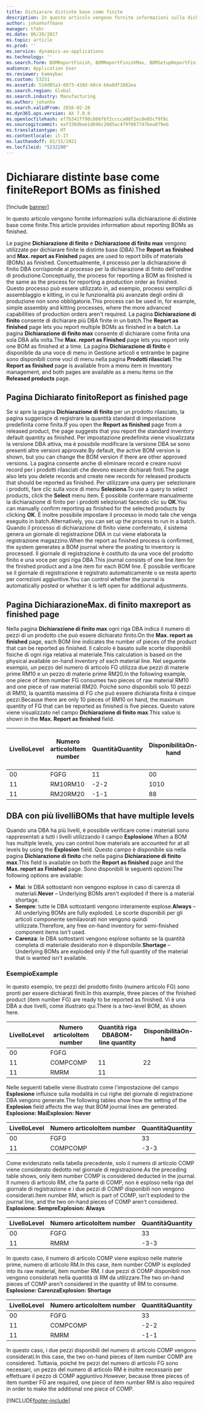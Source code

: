 ```yaml
---
title: Dichiarare distinte base come finite
description: In questo articolo vengono fornite informazioni sulla dichiarazione di distinte base come finite.
author: johanhoffmann
manager: tfehr
ms.date: 06/20/2017
ms.topic: article
ms.prod: ''
ms.service: dynamics-ax-applications
ms.technology: ''
ms.search.form: BOMReportFinish, BOMReportFinishMax, BOMSetupReportFinish
audience: Application User
ms.reviewer: kamaybac
ms.custom: 53251
ms.assetid: 510d05a3-0073-438d-b0c4-b6a6df1882ea
ms.search.region: Global
ms.search.industry: Manufacturing
ms.author: johanho
ms.search.validFrom: 2016-02-28
ms.dyn365.ops.version: AX 7.0.0
ms.openlocfilehash: ef7b342ff90c066f6f2cccca08f2ec0e05cf9f8c
ms.sourcegitcommit: eaf330dbee1db96c20d5ac479f007747bea079eb
ms.translationtype: HT
ms.contentlocale: it-IT
ms.lasthandoff: 02/15/2021
ms.locfileid: "5232280"
---
```

# <a name="report-boms-as-finished"></a><span data-ttu-id="73d15-103">Dichiarare distinte base come finite</span><span class="sxs-lookup"><span data-stu-id="73d15-103">Report BOMs as finished</span></span>

[!include [banner](../includes/banner.md)]

<span data-ttu-id="73d15-104">In questo articolo vengono fornite informazioni sulla dichiarazione di distinte base come finite.</span><span class="sxs-lookup"><span data-stu-id="73d15-104">This article provides information about reporting BOMs as finished.</span></span>

<span data-ttu-id="73d15-105">Le pagine **Dichiarazione di finito** e **Dichiarazione di finito max** vengono utilizzate per dichiarare finite le distinte base (DBA).</span><span class="sxs-lookup"><span data-stu-id="73d15-105">The **Report as finished** and **Max. report as Finished** pages are used to report bills of materials (BOMs) as finished.</span></span> <span data-ttu-id="73d15-106">Concettualmente, il processo per la dichiarazione di finito DBA corrisponde al processo per la dichiarazione di finito dell'ordine di produzione.</span><span class="sxs-lookup"><span data-stu-id="73d15-106">Conceptually, the process for reporting a BOM as finished is the same as the process for reporting a production order as finished.</span></span> <span data-ttu-id="73d15-107">Questo processo può essere utilizzato in, ad esempio, processi semplici di assemblaggio e kitting, in cui le funzionalità più avanzate degli ordini di produzione non sono obbligatorie.</span><span class="sxs-lookup"><span data-stu-id="73d15-107">This process can be used in, for example, simple assembly and kitting processes, where the more advanced capabilities of production orders aren't required.</span></span> <span data-ttu-id="73d15-108">La pagina **Dichiarazione di finito** consente di dichiarare più DBA finite in un batch.</span><span class="sxs-lookup"><span data-stu-id="73d15-108">The **Report as finished** page lets you report multiple BOMs as finished in a batch.</span></span> <span data-ttu-id="73d15-109">La pagina **Dichiarazione di finito max** consente di dichiarare come finita una sola DBA alla volta.</span><span class="sxs-lookup"><span data-stu-id="73d15-109">The **Max. report as Finished** page lets you report only one BOM as finished at a time.</span></span> <span data-ttu-id="73d15-110">La pagina  **Dichiarazione di finito** è disponibile da una voce di menu in Gestione articoli e entrambe le pagine sono disponibili come voci di menu nella pagina **Prodotti rilasciati**.</span><span class="sxs-lookup"><span data-stu-id="73d15-110">The **Report as finished** page is available from a menu item in Inventory management, and both pages are available as a menu items on the **Released products** page.</span></span>

## <a name="report-as-finished-page"></a><span data-ttu-id="73d15-111">Pagina Dichiarato finito</span><span class="sxs-lookup"><span data-stu-id="73d15-111">Report as finished page</span></span>
<span data-ttu-id="73d15-112">Se si apre la pagina **Dichiarazione di finito** per un prodotto rilasciato, la pagina suggerisce di registrare la quantità standard di impostazione predefinita come finita.</span><span class="sxs-lookup"><span data-stu-id="73d15-112">If you open the **Report as finished** page from a released product, the page suggests that you report the standard inventory default quantity as finished.</span></span> <span data-ttu-id="73d15-113">Per impostazione predefinita viene visualizzata la versione DBA attiva, ma è possibile modificare la versione DBA se sono presenti altre versioni approvate.</span><span class="sxs-lookup"><span data-stu-id="73d15-113">By default, the active BOM version is shown, but you can change the BOM version if there are other approved versions.</span></span> <span data-ttu-id="73d15-114">La pagina consente anche di eliminare record e creare nuovi record per i prodotti rilasciati che devono essere dichiarati finiti.</span><span class="sxs-lookup"><span data-stu-id="73d15-114">The page also lets you delete records and create new records for released products that should be reported as finished.</span></span> <span data-ttu-id="73d15-115">Per utilizzare una query per selezionare i prodotti, fare clic sulla voce di menu **Seleziona**.</span><span class="sxs-lookup"><span data-stu-id="73d15-115">To use a query to select products, click the **Select** menu item.</span></span> <span data-ttu-id="73d15-116">È possibile confermare manualmente la dichiarazione di finito per i prodotti selezionati facendo clic su **OK**.</span><span class="sxs-lookup"><span data-stu-id="73d15-116">You can manually confirm reporting as finished for the selected products by clicking **OK**.</span></span> <span data-ttu-id="73d15-117">È inoltre possibile impostare il processo in modo tale che venga eseguito in batch.</span><span class="sxs-lookup"><span data-stu-id="73d15-117">Alternatively, you can set up the process to run in a batch.</span></span> <span data-ttu-id="73d15-118">Quando il processo di dichiarazione di finito viene confermato, il sistema genera un giornale di registrazione DBA in cui viene elaborata la registrazione magazzino.</span><span class="sxs-lookup"><span data-stu-id="73d15-118">When the report as finished process is confirmed, the system generates a BOM journal where the posting to inventory is processed.</span></span> <span data-ttu-id="73d15-119">Il giornale di registrazione è costituito da una voce del prodotto finito e una voce per ogni riga DBA.</span><span class="sxs-lookup"><span data-stu-id="73d15-119">This journal consists of one line item for the finished product and a line item for each BOM line.</span></span> <span data-ttu-id="73d15-120">È possibile verificare se il giornale di registrazione è registrato automaticamente o se resta aperto per correzioni aggiuntive.</span><span class="sxs-lookup"><span data-stu-id="73d15-120">You can control whether the journal is automatically posted or whether it is left open for additional adjustments.</span></span>

## <a name="max-report-as-finished-page"></a><span data-ttu-id="73d15-121">Pagina Dichiarazione</span><span class="sxs-lookup"><span data-stu-id="73d15-121">Max.</span></span> <span data-ttu-id="73d15-122">di finito max</span><span class="sxs-lookup"><span data-stu-id="73d15-122">report as finished page</span></span>
<span data-ttu-id="73d15-123">Nella pagina **Dichiarazione di finito max** ogni riga DBA indica il numero di pezzi di un prodotto che può essere dichiarato finito.</span><span class="sxs-lookup"><span data-stu-id="73d15-123">On the **Max. report as finished** page, each BOM line indicates the number of pieces of the product that can be reported as finished.</span></span> <span data-ttu-id="73d15-124">Il calcolo è basato sulle scorte disponibili fisiche di ogni riga relativa al materiale.</span><span class="sxs-lookup"><span data-stu-id="73d15-124">This calculation is based on the physical available on-hand inventory of each material line.</span></span> <span data-ttu-id="73d15-125">Nel seguente esempio, un pezzo del numero di articolo FG utilizza due pezzi di materie prime RM10 e un pezzo di materie prime RM20.</span><span class="sxs-lookup"><span data-stu-id="73d15-125">In the following example, one piece of item number FG consumes two pieces of raw material RM10 and one piece of raw material RM20.</span></span> <span data-ttu-id="73d15-126">Poiché sono disponibili solo 10 pezzi di RM10, la quantità massima di FG che può essere dichiarata finita è cinque pezzi.</span><span class="sxs-lookup"><span data-stu-id="73d15-126">Because there are only 10 pieces of RM10 on hand, the maximum quantity of FG that can be reported as finished is five pieces.</span></span> <span data-ttu-id="73d15-127">Questo valore viene visualizzato nel campo **Dichiarazione di finito max**.</span><span class="sxs-lookup"><span data-stu-id="73d15-127">This value is shown in the **Max. Report as finished** field.</span></span>

| <span data-ttu-id="73d15-128">Livello</span><span class="sxs-lookup"><span data-stu-id="73d15-128">Level</span></span> | <span data-ttu-id="73d15-129">Numero articolo</span><span class="sxs-lookup"><span data-stu-id="73d15-129">Item number</span></span> | <span data-ttu-id="73d15-130">Quantità</span><span class="sxs-lookup"><span data-stu-id="73d15-130">Quantity</span></span> | <span data-ttu-id="73d15-131">Disponibilità</span><span class="sxs-lookup"><span data-stu-id="73d15-131">On-hand</span></span> | <span data-ttu-id="73d15-132">Pagina Dichiarazione</span><span class="sxs-lookup"><span data-stu-id="73d15-132">Max.</span></span> <span data-ttu-id="73d15-133">di finito max</span><span class="sxs-lookup"><span data-stu-id="73d15-133">Report as finished</span></span> |
|-------|-------------|----------|---------|-------------------------|
| <span data-ttu-id="73d15-134">0</span><span class="sxs-lookup"><span data-stu-id="73d15-134">0</span></span>     | <span data-ttu-id="73d15-135">FG</span><span class="sxs-lookup"><span data-stu-id="73d15-135">FG</span></span>          |  <span data-ttu-id="73d15-136">1</span><span class="sxs-lookup"><span data-stu-id="73d15-136">1</span></span>       | <span data-ttu-id="73d15-137">0</span><span class="sxs-lookup"><span data-stu-id="73d15-137">0</span></span>       | <span data-ttu-id="73d15-138">5</span><span class="sxs-lookup"><span data-stu-id="73d15-138">5</span></span>                       |
| <span data-ttu-id="73d15-139">1</span><span class="sxs-lookup"><span data-stu-id="73d15-139">1</span></span>     | <span data-ttu-id="73d15-140">RM10</span><span class="sxs-lookup"><span data-stu-id="73d15-140">RM10</span></span>        | <span data-ttu-id="73d15-141">-2</span><span class="sxs-lookup"><span data-stu-id="73d15-141">-2</span></span>       | <span data-ttu-id="73d15-142">10</span><span class="sxs-lookup"><span data-stu-id="73d15-142">10</span></span>      | <span data-ttu-id="73d15-143">5</span><span class="sxs-lookup"><span data-stu-id="73d15-143">5</span></span>                       |
| <span data-ttu-id="73d15-144">1</span><span class="sxs-lookup"><span data-stu-id="73d15-144">1</span></span>     | <span data-ttu-id="73d15-145">RM20</span><span class="sxs-lookup"><span data-stu-id="73d15-145">RM20</span></span>        | <span data-ttu-id="73d15-146">-1</span><span class="sxs-lookup"><span data-stu-id="73d15-146">-1</span></span>       |  <span data-ttu-id="73d15-147">8</span><span class="sxs-lookup"><span data-stu-id="73d15-147">8</span></span>      | <span data-ttu-id="73d15-148">8</span><span class="sxs-lookup"><span data-stu-id="73d15-148">8</span></span>                       |

## <a name="boms-that-have-multiple-levels"></a><span data-ttu-id="73d15-149">DBA con più livelli</span><span class="sxs-lookup"><span data-stu-id="73d15-149">BOMs that have multiple levels</span></span>
<span data-ttu-id="73d15-150">Quando una DBA ha più livelli, è possibile verificare come i materiali sono rappresentati a tutti i livelli utilizzando il campo **Esplosione**.</span><span class="sxs-lookup"><span data-stu-id="73d15-150">When a BOM has multiple levels, you can control how materials are accounted for at all levels by using the **Explosion** field.</span></span> <span data-ttu-id="73d15-151">Questo campo è disponibile sia nella pagina **Dichiarazione di finito** che nella pagina **Dichiarazione di finito max**.</span><span class="sxs-lookup"><span data-stu-id="73d15-151">This field is available on both the **Report as finished** page and the **Max. report as Finished** page.</span></span> <span data-ttu-id="73d15-152">Sono disponibili le seguenti opzioni:</span><span class="sxs-lookup"><span data-stu-id="73d15-152">The following options are available:</span></span>

-   <span data-ttu-id="73d15-153">**Mai**: le DBA sottostanti non vengono esplose in caso di carenza di materiali.</span><span class="sxs-lookup"><span data-stu-id="73d15-153">**Never** – Underlying BOMs aren't exploded if there is a material shortage.</span></span>
-   <span data-ttu-id="73d15-154">**Sempre**: tutte le DBA sottostanti vengono interamente esplose.</span><span class="sxs-lookup"><span data-stu-id="73d15-154">**Always** – All underlying BOMs are fully exploded.</span></span> <span data-ttu-id="73d15-155">Le scorte disponibili per gli articoli componente semilavorati non vengono quindi utilizzate.</span><span class="sxs-lookup"><span data-stu-id="73d15-155">Therefore, any free on-hand inventory for semi-finished component items isn't used.</span></span>
-   <span data-ttu-id="73d15-156">**Carenza**: le DBA sottostanti vengono esplose soltanto se la quantità completa di materiale desiderato non è disponibile.</span><span class="sxs-lookup"><span data-stu-id="73d15-156">**Shortage** – Underlying BOMs are exploded only if the full quantity of the material that is wanted isn't available.</span></span>

### <a name="example"></a><span data-ttu-id="73d15-157">Esempio</span><span class="sxs-lookup"><span data-stu-id="73d15-157">Example</span></span>

<span data-ttu-id="73d15-158">In questo esempio, tre pezzi del prodotto finito (numero articolo FG) sono pronti per essere dichiarati finiti.</span><span class="sxs-lookup"><span data-stu-id="73d15-158">In this example, three pieces of the finished product (item number FG) are ready to be reported as finished.</span></span> <span data-ttu-id="73d15-159">Vi è una DBA a due livelli, come illustrato qui.</span><span class="sxs-lookup"><span data-stu-id="73d15-159">There is a two-level BOM, as shown here.</span></span>

| <span data-ttu-id="73d15-160">Livello</span><span class="sxs-lookup"><span data-stu-id="73d15-160">Level</span></span> | <span data-ttu-id="73d15-161">Numero articolo</span><span class="sxs-lookup"><span data-stu-id="73d15-161">Item number</span></span> | <span data-ttu-id="73d15-162">Quantità riga DBA</span><span class="sxs-lookup"><span data-stu-id="73d15-162">BOM-line quantity</span></span> | <span data-ttu-id="73d15-163">Disponibilità</span><span class="sxs-lookup"><span data-stu-id="73d15-163">On-hand</span></span> |
|-------|-------------|-------------------|---------|
| <span data-ttu-id="73d15-164">0</span><span class="sxs-lookup"><span data-stu-id="73d15-164">0</span></span>     | <span data-ttu-id="73d15-165">FG</span><span class="sxs-lookup"><span data-stu-id="73d15-165">FG</span></span>          |                   |         |
| <span data-ttu-id="73d15-166">1</span><span class="sxs-lookup"><span data-stu-id="73d15-166">1</span></span>     | <span data-ttu-id="73d15-167">COMP</span><span class="sxs-lookup"><span data-stu-id="73d15-167">COMP</span></span>        | <span data-ttu-id="73d15-168">1</span><span class="sxs-lookup"><span data-stu-id="73d15-168">1</span></span>                 | <span data-ttu-id="73d15-169">2</span><span class="sxs-lookup"><span data-stu-id="73d15-169">2</span></span>       |
| <span data-ttu-id="73d15-170">1</span><span class="sxs-lookup"><span data-stu-id="73d15-170">1</span></span>     | <span data-ttu-id="73d15-171">RM</span><span class="sxs-lookup"><span data-stu-id="73d15-171">RM</span></span>          | <span data-ttu-id="73d15-172">1</span><span class="sxs-lookup"><span data-stu-id="73d15-172">1</span></span>                 |         |

<span data-ttu-id="73d15-173">Nelle seguenti tabelle viene illustrato come l'impostazione del campo **Esplosione** influisce sulla modalità in cui righe del giornale di registrazione DBA vengono generate.</span><span class="sxs-lookup"><span data-stu-id="73d15-173">The following tables show how the setting of the **Explosion** field affects the way that BOM journal lines are generated.</span></span> <span data-ttu-id="73d15-174">**Esplosione: Mai**</span><span class="sxs-lookup"><span data-stu-id="73d15-174">**Explosion: Never**</span></span>

| <span data-ttu-id="73d15-175">Livello</span><span class="sxs-lookup"><span data-stu-id="73d15-175">Level</span></span> | <span data-ttu-id="73d15-176">Numero articolo</span><span class="sxs-lookup"><span data-stu-id="73d15-176">Item number</span></span> | <span data-ttu-id="73d15-177">Quantità</span><span class="sxs-lookup"><span data-stu-id="73d15-177">Quantity</span></span> |
|-------|-------------|----------|
| <span data-ttu-id="73d15-178">0</span><span class="sxs-lookup"><span data-stu-id="73d15-178">0</span></span>     | <span data-ttu-id="73d15-179">FG</span><span class="sxs-lookup"><span data-stu-id="73d15-179">FG</span></span>          | <span data-ttu-id="73d15-180">3</span><span class="sxs-lookup"><span data-stu-id="73d15-180">3</span></span>        |
| <span data-ttu-id="73d15-181">1</span><span class="sxs-lookup"><span data-stu-id="73d15-181">1</span></span>     | <span data-ttu-id="73d15-182">COMP</span><span class="sxs-lookup"><span data-stu-id="73d15-182">COMP</span></span>        | <span data-ttu-id="73d15-183">-3</span><span class="sxs-lookup"><span data-stu-id="73d15-183">-3</span></span>       |

<span data-ttu-id="73d15-184">Come evidenziato nella tabella precedente, solo il numero di articolo COMP  viene considerato dedotto nel giornale di registrazione.</span><span class="sxs-lookup"><span data-stu-id="73d15-184">As the preceding table shows, only item number COMP is considered deducted in the journal.</span></span> <span data-ttu-id="73d15-185">Il numero di articolo RM, che fa parte di COMP, non è esploso nella riga del giornale di registrazione e i due pezzi di COMP disponibili non vengono considerati.</span><span class="sxs-lookup"><span data-stu-id="73d15-185">Item number RM, which is part of COMP, isn't exploded to the journal line, and the two on-hand pieces of COMP aren't considered.</span></span> <span data-ttu-id="73d15-186">**Esplosione: Sempre**</span><span class="sxs-lookup"><span data-stu-id="73d15-186">**Explosion: Always**</span></span>

| <span data-ttu-id="73d15-187">Livello</span><span class="sxs-lookup"><span data-stu-id="73d15-187">Level</span></span> | <span data-ttu-id="73d15-188">Numero articolo</span><span class="sxs-lookup"><span data-stu-id="73d15-188">Item number</span></span> | <span data-ttu-id="73d15-189">Quantità</span><span class="sxs-lookup"><span data-stu-id="73d15-189">Quantity</span></span> |
|-------|-------------|----------|
| <span data-ttu-id="73d15-190">0</span><span class="sxs-lookup"><span data-stu-id="73d15-190">0</span></span>     | <span data-ttu-id="73d15-191">FG</span><span class="sxs-lookup"><span data-stu-id="73d15-191">FG</span></span>          | <span data-ttu-id="73d15-192">3</span><span class="sxs-lookup"><span data-stu-id="73d15-192">3</span></span>        |
| <span data-ttu-id="73d15-193">1</span><span class="sxs-lookup"><span data-stu-id="73d15-193">1</span></span>     | <span data-ttu-id="73d15-194">RM</span><span class="sxs-lookup"><span data-stu-id="73d15-194">RM</span></span>          | <span data-ttu-id="73d15-195">-3</span><span class="sxs-lookup"><span data-stu-id="73d15-195">-3</span></span>       |

<span data-ttu-id="73d15-196">In questo caso, il numero di articolo COMP viene esploso nelle materie prime, numero di articolo RM.</span><span class="sxs-lookup"><span data-stu-id="73d15-196">In this case, item number COMP is exploded into its raw material, item number RM.</span></span> <span data-ttu-id="73d15-197">I due pezzi di COMP disponibili non vengono considerati nella quantità di RM da utilizzare.</span><span class="sxs-lookup"><span data-stu-id="73d15-197">The two on-hand pieces of COMP aren't considered in the quantity of RM to consume.</span></span> <span data-ttu-id="73d15-198">**Esplosione: Carenza**</span><span class="sxs-lookup"><span data-stu-id="73d15-198">**Explosion: Shortage**</span></span>

| <span data-ttu-id="73d15-199">Livello</span><span class="sxs-lookup"><span data-stu-id="73d15-199">Level</span></span> | <span data-ttu-id="73d15-200">Numero articolo</span><span class="sxs-lookup"><span data-stu-id="73d15-200">Item number</span></span> | <span data-ttu-id="73d15-201">Quantità</span><span class="sxs-lookup"><span data-stu-id="73d15-201">Quantity</span></span> |
|-------|-------------|----------|
| <span data-ttu-id="73d15-202">0</span><span class="sxs-lookup"><span data-stu-id="73d15-202">0</span></span>     | <span data-ttu-id="73d15-203">FG</span><span class="sxs-lookup"><span data-stu-id="73d15-203">FG</span></span>          | <span data-ttu-id="73d15-204">3</span><span class="sxs-lookup"><span data-stu-id="73d15-204">3</span></span>        |
| <span data-ttu-id="73d15-205">1</span><span class="sxs-lookup"><span data-stu-id="73d15-205">1</span></span>     | <span data-ttu-id="73d15-206">COMP</span><span class="sxs-lookup"><span data-stu-id="73d15-206">COMP</span></span>        | <span data-ttu-id="73d15-207">-2</span><span class="sxs-lookup"><span data-stu-id="73d15-207">-2</span></span>       |
| <span data-ttu-id="73d15-208">1</span><span class="sxs-lookup"><span data-stu-id="73d15-208">1</span></span>     | <span data-ttu-id="73d15-209">RM</span><span class="sxs-lookup"><span data-stu-id="73d15-209">RM</span></span>          | <span data-ttu-id="73d15-210">-1</span><span class="sxs-lookup"><span data-stu-id="73d15-210">-1</span></span>       |

<span data-ttu-id="73d15-211">In questo caso, i due pezzi disponibili del numero di articolo COMP vengono considerati.</span><span class="sxs-lookup"><span data-stu-id="73d15-211">In this case, the two on-hand pieces of item number COMP are considered.</span></span> <span data-ttu-id="73d15-212">Tuttavia, poiché tre pezzi del numero di articolo FG sono necessari, un pezzo del numero di articolo RM è inoltre necessario per effettuare il pezzo di COMP aggiuntivo.</span><span class="sxs-lookup"><span data-stu-id="73d15-212">However, because three pieces of item number FG are required, one piece of item number RM is also required in order to make the additional one piece of COMP.</span></span>





[!INCLUDE[footer-include](../../includes/footer-banner.md)]